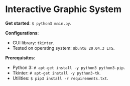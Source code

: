# Interactive Graphic System

**Get started**: `$ python3 main.py`.

**Configurations**:
  - GUI library: `tkinter`.
  - Tested on operating system: `Ubuntu 20.04.3 LTS`.

**Prerequisites**:
  - Python 3: `# apt-get install -y python3 python3-pip`.
  - Tkinter: `# apt-get install -y python3-tk`.
  - Utilities: `$ pip3 install -r requirements.txt`.